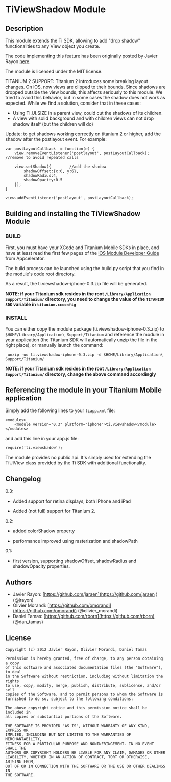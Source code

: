 # TiViewShadow Module

## Description

This module extends the Ti SDK, allowing to add "drop shadow" functionalities to any View object you create.

The code implementing this feature has been originally posted by Javier Rayon [here](http://developer.appcelerator.com/question/130784/trick-drop-real-shadows-in-titanium-ios). 

The module is licensed under the MIT license.


TITANIUM 2 SUPPORT: Titanium 2 introduces some breaking layout changes. On iOS, now views are clipped to their bounds. Since shadows are dropped outside the view bounds, this affects seriously to this module. We tried to avoid this behavior, but in some cases the shadow does not work as expected. While we find a solution, consider that in these cases:

- Using Ti.UI.SIZE in a parent view, could cut the shadows of its children.
- A view with solid background and with children views can not drop shadow itself (but the children will do)

Update: to get shadows working correctly on titanium 2 or higher, add the shadow after the postlayout event. For example:


	var postLayoutCallback  = function(e) {
        view.removeEventListener('postlayout', postLayoutCallback);		//remove to avoid repeated calls
        
        view.setShadow({		//add the shadow
        	shadowOffset:{x:0, y:6},
        	shadowRadius:4,
        	shadowOpacity:0.5
        });	        
    }
    
    view.addEventListener('postlayout', postLayoutCallback);



## Building and installing the TiViewShadow Module ##

### BUILD ###

First, you must have your XCode and Titanium Mobile SDKs in place, and have at least read the first few pages of the [iOS Module Developer Guide](https://wiki.appcelerator.org/display/guides/iOS+Module+Development+Guide) from Appcelerator.

The build process can be launched using the build.py script that you find in the module's code root directory. 

As a result, the ti.viewshadow-iphone-0.3.zip file will be generated. 

**NOTE: if your Titanium sdk resides in the root `/Library/Application Support/Titanium/` directory, you need to change the value of the `TITANIUM SDK` variable in `titanium.xcconfig`**


### INSTALL ###
You can either copy the module package (ti.viewshadow-iphone-0.3.zip) to `$HOME/Library/Application\ Support/Titanium` and reference the module in your application (the Titanium SDK will automatically unzip the file in the right place), or manually launch the command:

     unzip -uo ti.viewshadow-iphone-0.3.zip -d $HOME/Library/Application\ Support/Titanium/


**NOTE: if your Titanium sdk resides in the root `/Library/Application Support/Titanium/` directory, change the above command accordingly**

## Referencing the module in your Titanium Mobile application ##

Simply add the following lines to your `tiapp.xml` file:
    
    <modules>
        <module version="0.3" platform="iphone">ti.viewshadow</module> 
    </modules>

and add this line in your app.js file:

	require('ti.viewshadow');

The module provides no public api. It's simply used for extending the TiUIView class provided by the Ti SDK with additional functionality.

## Changelog

0.3:

 - Added support for retina displays, both iPhone and iPad

 - Added (not full) support for Titanium 2. 

0.2:

 - added colorShadow property

 - performance improved using rasterization and shadowPath

0.1:

 - first version, supporting shadowOffset, shadowRadius and shadowOpacity properties.

## Authors
* Javier Rayon: [https://github.com/jaraen](https://github.com/jaraen ) (@jrayon)
* Olivier Morandi: [https://github.com/omorandi](https://github.com/omorandi) (@olivier_morandi)
* Daniel Tamas: [https://github.com/rborn](https://github.com/rborn) (@dan_tamas)


## License

    Copyright (c) 2012 Javier Rayon, Olivier Morandi, Daniel Tamas

    Permission is hereby granted, free of charge, to any person obtaining a copy
    of this software and associated documentation files (the "Software"), to deal
    in the Software without restriction, including without limitation the rights
    to use, copy, modify, merge, publish, distribute, sublicense, and/or sell
    copies of the Software, and to permit persons to whom the Software is
    furnished to do so, subject to the following conditions:

    The above copyright notice and this permission notice shall be included in
    all copies or substantial portions of the Software.

    THE SOFTWARE IS PROVIDED "AS IS", WITHOUT WARRANTY OF ANY KIND, EXPRESS OR
    IMPLIED, INCLUDING BUT NOT LIMITED TO THE WARRANTIES OF MERCHANTABILITY,
    FITNESS FOR A PARTICULAR PURPOSE AND NONINFRINGEMENT. IN NO EVENT SHALL THE
    AUTHORS OR COPYRIGHT HOLDERS BE LIABLE FOR ANY CLAIM, DAMAGES OR OTHER
    LIABILITY, WHETHER IN AN ACTION OF CONTRACT, TORT OR OTHERWISE, ARISING FROM,
    OUT OF OR IN CONNECTION WITH THE SOFTWARE OR THE USE OR OTHER DEALINGS IN
    THE SOFTWARE.